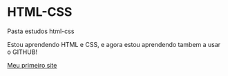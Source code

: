 # HTML-CSS
 Pasta estudos html-css

Estou aprendendo HTML e CSS, e agora estou aprendendo tambem a usar o GITHUB!

<a href="https://felixmarcoss.github.io/Projeto-Android/">Meu primeiro site</a> 

